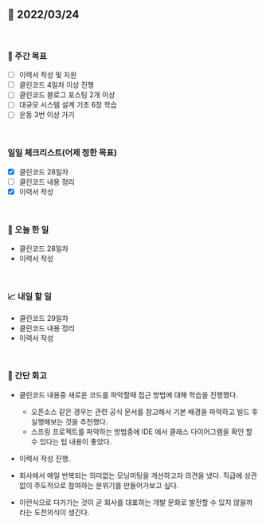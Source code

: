 ## 📅 2022/03/24

<br/>

### 🏹 주간 목표

- [ ] 이력서 작성 및 지원
- [ ] 클린코드 4일차 이상 진행
- [ ] 클린코드 블로그 포스팅 2개 이상
- [ ] 대규모 시스템 설계 기초 6장 학습
- [ ] 운동 3번 이상 가기

<br/>

### 일일 체크리스트(어제 정한 목표)

- [x] 클린코드 28일차
- [ ] 클린코드 내용 정리
- [x] 이력서 작성

<br/>

### 💯 오늘 한 일

- 클린코드 28일차
- 이력서 작성

<br/>

### 📈 내일 할 일

- 클린코드 29일차
- 클린코드 내용 정리
- 이력서 작성

<br/>

### 🧐 간단 회고

- 클린코드 내용중 새로운 코드를 파악할때 접근 방법에 대해 학습을 진행했다.
  - 오픈소스 같은 경우는 관련 공식 문서를 참고해서 기본 배경을 파악하고 빌드 후 실행해보는 것을 추천했다.
  - 스프링 프로젝트를 파악하는 방법중에 IDE 에서 클래스 다이어그램을 확인 할 수 있다는 팁 내용이 좋았다.
    

- 이력서 작성 진행.

- 회사에서 매일 반복되는 의미없는 모닝미팅을 개선하고자 의견을 냈다. 직급에 상관없이 주도적으로 참여하는 분위기를 만들어가보고 싶다.
- 이런식으로 다가가는 것이 곧 회사를 대표하는 개발 문화로 발전할 수 있지 않을까라는 도전의식이 생긴다.
